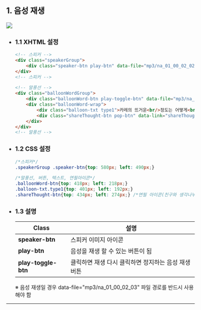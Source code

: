 ## 1. 음성 재생

<img src="https://user-images.githubusercontent.com/95833863/180592026-37e74429-35ca-4d8a-a938-18b68891977e.jpg">

* ### 1.1 XHTML 설정
    ```html
    <!-- 스피커 -->
    <div class="speakerGroup">
        <div class="speaker-btn play-btn" data-file="mp3/na_01_00_02_02" data-num="1" tabindex="2" title="음성"></div>
    </div>
    <!-- 스피커 -->
    ```
    
    ```html
    <!-- 말풍선 -->
    <div class="balloonWordGroup">
        <div class="balloonWord-btn play-toggle-btn" data-file="mp3/na_01_00_02_03"></div>
        <div class="balloonWord-wrap">
            <div class="balloon-txt type1">카레의 뜨거운<br/>정도는 어떻게<br/>알 수 있을까요?</div>
            <div class="shareThought-btn pop-btn" data-link="shareThought" data-num="1"></div>
        </div>
    </div>
    <!-- 말풍선 -->
    ```

* ### 1.2 CSS 설정
    ```CSS
    /*스피커*/
    .speakerGroup .speaker-btn{top: 580px; left: 490px;}
    
    /*말풍선, 버튼, 텍스트, 연필아이콘*/
    .balloonWord-btn{top: 418px; left: 218px;}
    .balloon-txt.type1{top: 401px; left: 192px;}
    .shareThought-btn{top: 434px; left: 274px;} /*연필 아이콘(친구와 생각나누기)*/
    ```

* ### 1.3 설명

  |Class|설명|
  |--|--|
  |**speaker-btn**|스피커 이미지 아이콘|
  |**play-btn**|음성을 재생 할 수 있는 버튼이 됨|
  |**play-toggle-btn**|클릭하면 재생 다시 클릭하면 정지하는 음성 재생 버튼|
   
  ※ 음성 재생일 경우 data-file="mp3/na_01_00_02_03" 파일 경로를 반드시 사용 해야 함

***










